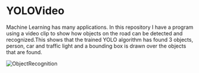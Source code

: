 # YOLOVideo
Machine Learning has many applications. In this repository I have a program using a video clip to show how objects on the road can be detected and recognized.This shows that the trained YOLO algorithm has found 3 objects, person, car and traffic light and a bounding box is drawn over the objects that are found.

![ObjectRecognition](https://user-images.githubusercontent.com/20040679/181477582-642382ed-85fe-410f-8ffe-5f98f6abaaf4.png)
